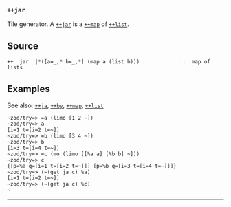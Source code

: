 ### `++jar`


Tile generator. A [`++jar`]() is a [`++map`]() of [`++list`]().

Source
------

    ++  jar  |*([a=_,* b=_,*] (map a (list b)))             ::  map of lists

Examples
--------

See also: [`++ja`](), [`++by`](), [`++map`](), [`++list`]()

    ~zod/try=> =a (limo [1 2 ~])
    ~zod/try=> a
    [i=1 t=[i=2 t=~]]
    ~zod/try=> =b (limo [3 4 ~])
    ~zod/try=> b
    [i=3 t=[i=4 t=~]]
    ~zod/try=> =c (mo (limo [[%a a] [%b b] ~]))
    ~zod/try=> c
    {[p=%a q=[i=1 t=[i=2 t=~]]] [p=%b q=[i=3 t=[i=4 t=~]]]}
    ~zod/try=> (~(get ja c) %a)
    [i=1 t=[i=2 t=~]]
    ~zod/try=> (~(get ja c) %c)
    ~



***
